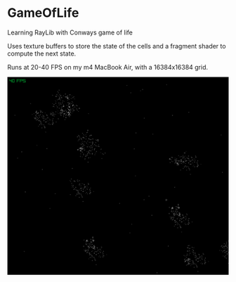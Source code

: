 # GameOfLife
Learning RayLib with Conways game of life

Uses texture buffers to store the state of the cells and a fragment shader to compute the next state.

Runs at 20-40 FPS on my m4 MacBook Air, with a 16384x16384 grid.

![Conways Game Of Life](./ConwaysGameOfLife.png)

